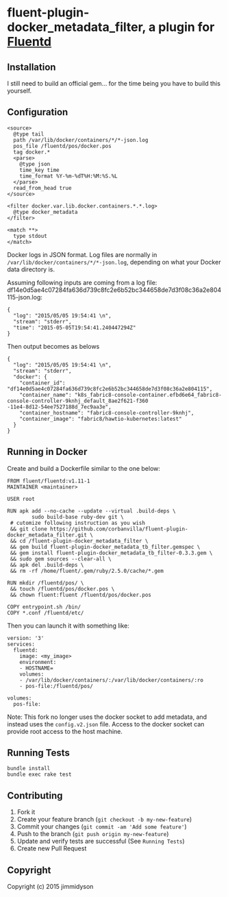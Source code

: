 # fluent-plugin-docker_metadata_filter, a plugin for [Fluentd](http://fluentd.org)

## Installation

I still need to build an official gem... for the time being you have to build this yourself.

## Configuration
```
<source>
  @type tail
  path /var/lib/docker/containers/*/*-json.log
  pos_file /fluentd/pos/docker.pos
  tag docker.*
  <parse>
    @type json
    time_key time
    time_format %Y-%m-%dT%H:%M:%S.%L
  </parse>
  read_from_head true
</source>

<filter docker.var.lib.docker.containers.*.*.log>
  @type docker_metadata
</filter>

<match **>
  type stdout
</match>
```

Docker logs in JSON format. Log files are normally in
`/var/lib/docker/containers/*/*-json.log`, depending on what your Docker
data directory is.

Assuming following inputs are coming from a log file:
df14e0d5ae4c07284fa636d739c8fc2e6b52bc344658de7d3f08c36a2e804115-json.log:
```
{
  "log": "2015/05/05 19:54:41 \n",
  "stream": "stderr",
  "time": "2015-05-05T19:54:41.240447294Z"
}
```

Then output becomes as belows
```
{
  "log": "2015/05/05 19:54:41 \n",
  "stream": "stderr",
  "docker": {
    "container_id": "df14e0d5ae4c07284fa636d739c8fc2e6b52bc344658de7d3f08c36a2e804115",
    "container_name": "k8s_fabric8-console-container.efbd6e64_fabric8-console-controller-9knhj_default_8ae2f621-f360
-11e4-8d12-54ee7527188d_7ec9aa3e",
    "container_hostname": "fabric8-console-controller-9knhj",
    "container_image": "fabric8/hawtio-kubernetes:latest"
  }
}
```
## Running in Docker
Create and build a Dockerfile similar to the one below:
```
FROM fluent/fluentd:v1.11-1
MAINTAINER <maintainer>

USER root

RUN apk add --no-cache --update --virtual .build-deps \
        sudo build-base ruby-dev git \
 # cutomize following instruction as you wish
 && git clone https://github.com/corbanvilla/fluent-plugin-docker_metadata_filter.git \
 && cd /fluent-plugin-docker_metadata_filter \
 && gem build fluent-plugin-docker_metadata_tb_filter.gemspec \
 && gem install fluent-plugin-docker_metadata_tb_filter-0.3.3.gem \
 && sudo gem sources --clear-all \
 && apk del .build-deps \
 && rm -rf /home/fluent/.gem/ruby/2.5.0/cache/*.gem

RUN mkdir /fluentd/pos/ \
 && touch /fluentd/pos/docker.pos \
 && chown fluent:fluent /fluentd/pos/docker.pos

COPY entrypoint.sh /bin/
COPY *.conf /fluentd/etc/
```

Then you can launch it with something like:

```
version: '3'
services:
  fluentd:
    image: <my_image>
    environment:
    - HOSTNAME=
    volumes:
    - /var/lib/docker/containers/:/var/lib/docker/containers/:ro
    - pos-file:/fluentd/pos/

volumes:
  pos-file:
```

Note: This fork no longer uses the docker socket to add metadata, and instead uses the `config.v2.json` file. Access to the docker socket can provide root access to the host machine.

## Running Tests
```
bundle install
bundle exec rake test
```
## Contributing

1. Fork it
2. Create your feature branch (`git checkout -b my-new-feature`)
3. Commit your changes (`git commit -am 'Add some feature'`)
4. Push to the branch (`git push origin my-new-feature`)
5. Update and verify tests are successful (See `Running Tests`)
6. Create new Pull Request

## Copyright
  Copyright (c) 2015 jimmidyson

